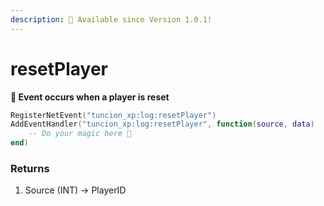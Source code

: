 ```yaml
---
description: 🔧 Available since Version 1.0.1!
---
```


# resetPlayer

**📢 Event occurs when a player is reset**

```lua
RegisterNetEvent("tuncion_xp:log:resetPlayer")
AddEventHandler("tuncion_xp:log:resetPlayer", function(source, data)
    -- Do your magic here 💫
end)
```

### Returns

1. Source <span className="color-blue">(INT)</span> <span className="color-orange">-> PlayerID</span>

